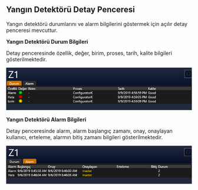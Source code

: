 ## **Yangın Detektörü Detay Penceresi**

Yangın detektörü durumlarını ve alarm bilgilerini göstermek için açılır detay penceresi mevcuttur. 

**Yangın Detektörü Durum Bilgileri**

Detay penceresinde özellik, değer, birim, proses, tarih, kalite bilgileri gösterilmektedir. 

![z1.png](/.attachments/z1-369f6a26-2dde-4bf7-b96e-8be6b6a6eaaa.png)

**Yangın Detektörü Alarm Bilgileri**

Detay penceresinde alarm, alarm başlangıç zamanı, onay, onaylayan kullanıcı, erteleme, alarmın bitiş zamanı bilgileri gösterilmektedir.

![z2.png](/.attachments/z2-ee9b2bfb-bdab-4b9c-a610-f160106211d8.png)